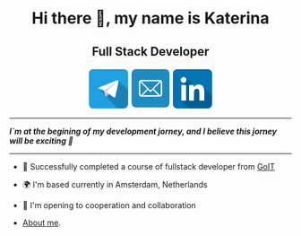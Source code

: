  <div align="center">
      <h1>Hi there 👋, my name is Katerina</h1>
      <h2>Full Stack Developer</h2>
    </div>
    <div align="center">
      <a href="https://t.me/Katerina_Riabukh"
        ><img
          src="./images/telegram_icon-icons.com_53603.png"
          alt="telegram"
          width="70"
          height="70"
      /></a>
       <a href="https://katerina.riabukh@gmail.com"
        ><img
         src="./images/Email-Icon_icon-icons.com_52870.png"
          alt="email"
          width="72"
          height="72"
      /></a>
      <a href="https://linkedin.com/in/katerinariabukh"
        ><img
          src="./images/linkedin_icon-icons.com_53609.png"
          alt="linkedin"
          width="70"
          height="70"
      /></a>
    </div>

---    
**_I`m at the begining of my development jorney, and I believe this jorney will be exciting 🌟_**

---

- 🏫 Successfully completed a course of fullstack developer from [GoIT](https://github.com/goitacademy)

- 🌍 I'm based currently in Amsterdam, Netherlands

- 🤝 I'm opening to cooperation and collaboration

-  [About me](#Im-at-the-begining-of-my-development-jorney-and-I-believe-this-jorney-will-be-exciting).
